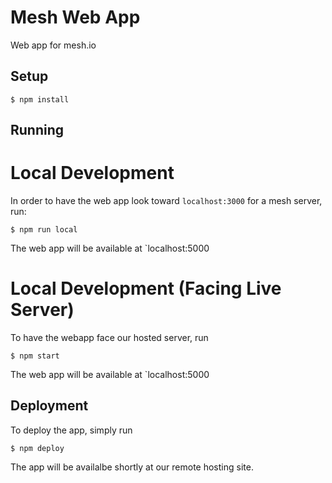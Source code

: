
# Mesh Web App
Web app for mesh.io

## Setup

```
$ npm install
```

## Running

Local Development
=================

In order to have the web app look toward `localhost:3000` for a mesh server, run:
```
$ npm run local
```

The web app will be available at `localhost:5000

Local Development (Facing Live Server)
======================================

To have the webapp face our hosted server, run
```
$ npm start
```

The web app will be available at `localhost:5000

## Deployment

To deploy the app, simply run

```
$ npm deploy
```

The app will be availalbe shortly at our remote hosting site.